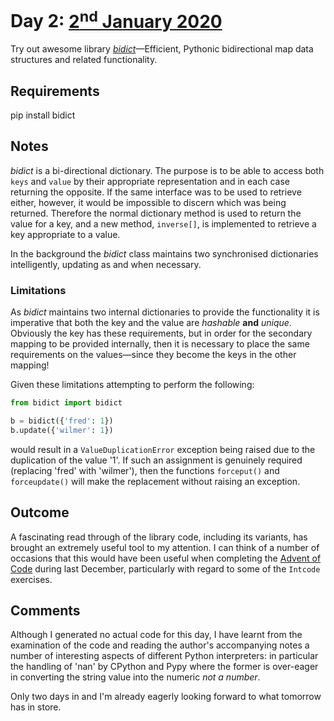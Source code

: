 # Day 2: [2<sup>nd</sup> January 2020](./002)

Try out awesome library [_bidict_](https://github.com/jab/bidict)—Efficient, Pythonic bidirectional map data structures and related functionality.

## Requirements
pip install bidict

## Notes
_bidict_ is a bi-directional dictionary. The purpose is to be able to access both `keys` and `value` by their 
appropriate representation and in each case returning the opposite. If the same interface was to be used to retrieve
either, however, it would be impossible to discern which was being returned. Therefore the normal dictionary method is 
used to return the value for a key, and a new method, `inverse[]`, is implemented to retrieve a key appropriate to a 
value.

In the background the _bidict_ class maintains two synchronised dictionaries intelligently, updating as and when 
necessary.

### Limitations
As _bidict_ maintains two internal dictionaries to provide the functionality it is imperative that both the key and the
value are _hashable_ **and** _unique_. Obviously the key has these requirements, but in order for the secondary mapping
to be provided internally, then it is necessary to place the same requirements on the values—since they become the keys 
in the other mapping! 

Given these limitations attempting to perform the following:
```python
from bidict import bidict

b = bidict({'fred': 1})
b.update({'wilmer': 1})
```
would result in a `ValueDuplicationError` exception being raised due to the duplication of the value '1'.  If such an 
assignment is genuinely required (replacing 'fred' with 'wilmer'), then the functions `forceput()` and `forceupdate()`
will make the replacement without raising an exception.

## Outcome
A fascinating read through of the library code, including its variants, has brought an extremely useful tool to my
attention.  I can think of a number of occasions that this would have been useful when completing the 
[Advent of Code](https://adventofcode.com/) during last December, particularly with regard to some of the `Intcode`
exercises. 

## Comments
Although I generated no actual code for this day, I have learnt from the examination of the code and reading the 
author's accompanying notes a number of interesting aspects of different Python interpreters: in particular the handling
of 'nan' by CPython and Pypy where the former is over-eager in converting the string value into the numeric _not a 
number_.

Only two days in and I'm already eagerly looking forward to what tomorrow has in store.
